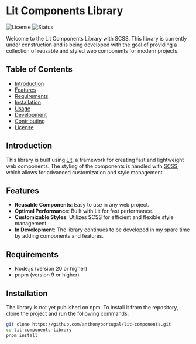 # Lit Components Library

![License](https://img.shields.io/badge/license-MIT-blue.svg)
![Status](https://img.shields.io/badge/status-in--development-orange.svg)

Welcome to the Lit Components Library with SCSS. This library is currently under construction and is being developed with the goal of providing a collection of reusable and styled web components for modern projects.

## Table of Contents

- [Introduction](#introduction)
- [Features](#features)
- [Requirements](#requirements)
- [Installation](#installation)
- [Usage](#usage)
- [Development](#development)
- [Contributing](#contributing)
- [License](#license)

## Introduction

This library is built using [Lit](https://lit.dev/), a framework for creating fast and lightweight web components. The styling of the components is handled with [SCSS](https://sass-lang.com/), which allows for advanced customization and style management.

## Features

- **Reusable Components**: Easy to use in any web project.
- **Optimal Performance**: Built with Lit for fast performance.
- **Customizable Styles**: Utilizes SCSS for efficient and flexible style management.
- **In Development**: The library continues to be developed in my spare time by adding components and features.

## Requirements

- Node.js (version 20 or higher)
- pnpm (version 9 or higher)

## Installation

The library is not yet published on npm. To install it from the repository, clone the project and run the following commands:

```bash
git clone https://github.com/anthonyportugal/lit-components.git
cd lit-components-library
pnpm install
```
